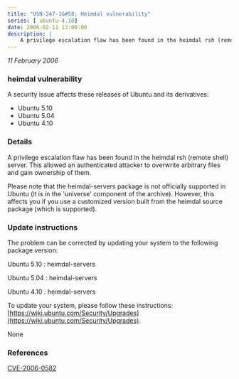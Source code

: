 ```yaml
---
title: "USN-247-1&#58; Heimdal vulnerability"
series: [ ubuntu-4.10]
date: 2006-02-11 12:00:00
description: |
    A privilege escalation flaw has been found in the heimdal rsh (remote shell) server. This allowed an authenticated attacker to overwrite arbitrary files and gain ownership of them.
--- 
```

 
 

*11 February 2006*

### heimdal vulnerability

A security issue affects these releases of Ubuntu and its derivatives:

* Ubuntu 5.10
* Ubuntu 5.04
* Ubuntu 4.10

### Details

A privilege escalation flaw has been found in the heimdal rsh (remote shell) server. This allowed an authenticated attacker to overwrite arbitrary files and gain ownership of them.

Please note that the heimdal-servers package is not officially supported in Ubuntu (it is in the &#39;universe&#39; component of the archive). However, this affects you if you use a customized version built from the heimdal source package (which is supported).

### Update instructions

The problem can be corrected by updating your system to the following package version:

Ubuntu 5.10
 : heimdal-servers 

Ubuntu 5.04
 : heimdal-servers 

Ubuntu 4.10
 : heimdal-servers 

To update your system, please follow these instructions: [https://wiki.ubuntu.com/Security/Upgrades](https://wiki.ubuntu.com/Security/Upgrades).

None

### References

 
 [CVE-2006-0582](http://people.ubuntu.com/~ubuntu-security/cve/CVE-2006-0582)
 


